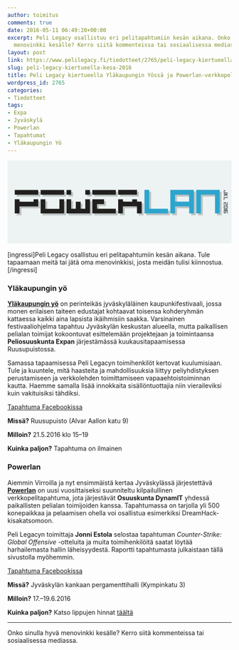 ```yaml
---
author: toimitus
comments: true
date: 2016-05-11 06:49:20+00:00
excerpt: Peli Legacy osallistuu eri pelitapahtumiin kesän aikana. Onko sinulla hyvä
  menovinkki kesälle? Kerro siitä kommenteissa tai sosiaalisessa mediassa.
layout: post
link: https://www.pelilegacy.fi/tiedotteet/2765/peli-legacy-kiertueella-kesa-2016
slug: peli-legacy-kiertueella-kesa-2016
title: Peli Legacy kiertueella Yläkaupungin Yössä ja Powerlan-verkkopelitapahtumassa
wordpress_id: 2765
categories:
- Tiedotteet
tags:
- Expa
- Jyväskylä
- Powerlan
- Tapahtumat
- Yläkaupungin Yö
---
```


[![Powerlan 2016 (Kuva: Facebook)](/uploads/2016/05/powerlan2016.jpg)](/uploads/2016/05/powerlan2016.jpg)

[ingressi]Peli Legacy osallistuu eri pelitapahtumiin kesän aikana. Tule tapaamaan meitä tai jätä oma menovinkkisi, josta meidän tulisi kiinnostua.[/ingressi]



### **Yläkaupungin yö**



[**Yläkaupungin yö**](http://www.ylakaupunginyo.fi/) on perinteikäs jyväskyläläinen kaupunkifestivaali, jossa monen erilaisen taiteen edustajat kohtaavat toisensa kohderyhmän kattaessa kaikki aina lapsista ikäihmisiin saakka. Varsinainen festivaaliohjelma tapahtuu Jyväskylän keskustan alueella, mutta paikallisen pelialan toimijat kokoontuvat esittelemään projektejaan ja toimintaansa **Peliosuuskunta Expan** järjestämässä kuukausitapaamisessa Ruusupuistossa.

Samassa tapaamisessa Peli Legacyn toimihenkilöt kertovat kuulumisiaan. Tule ja kuuntele, mitä haasteita ja mahdollisuuksia liittyy peliyhdistyksen perustamiseen ja verkkolehden toimittamiseen vapaaehtoistoiminnan kautta. Haemme samalla lisää innokkaita sisällöntuottajia niin vieraileviksi kuin vakituisiksi tähdiksi.

[Tapahtuma Facebookissa](https://www.facebook.com/events/1700527103519022/)

**Missä?** Ruusupuisto (Alvar Aallon katu 9)

**Milloin?** 21.5.2016 klo 15–19

**Kuinka paljon?** Tapahtuma on ilmainen



### **Powerlan**



Aiemmin Virroilla ja nyt ensimmäistä kertaa Jyväskylässä järjestettävä [**Powerlan**](http://powerlan.fi) on uusi vuosittaiseksi suunniteltu kilpailullinen verkkopelitapahtuma, jota järjestävät **Osuuskunta DynamIT** yhdessä paikallisten pelialan toimijoiden kanssa. Tapahtumassa on tarjolla yli 500 konepaikkaa ja pelaamisen ohella voi osallistua esimerkiksi DreamHack-kisakatsomoon.

Peli Legacyn toimittaja **Jonni Estola** selostaa tapahtuman _Counter-Strike: Global Offensive_ -otteluita ja muita toimihenkilöitä saatat löytää harhailemasta hallin läheisyydestä. Raportti tapahtumasta julkaistaan tällä sivustolla myöhemmin.

[Tapahtuma Facebookissa](https://www.facebook.com/events/1057251674334461/)

**Missä?** Jyväskylän kankaan pergamenttihalli (Kympinkatu 3)

**Milloin?** 17.–19.6.2016

**Kuinka paljon?** Katso lippujen hinnat [täältä](https://lipunmyynti.powerlan.fi/index/)



* * *



Onko sinulla hyvä menovinkki kesälle? Kerro siitä kommenteissa tai sosiaalisessa mediassa.
